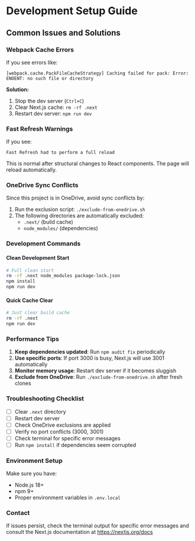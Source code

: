 # Development Setup Guide

## Common Issues and Solutions

### Webpack Cache Errors
If you see errors like:
```
[webpack.cache.PackFileCacheStrategy] Caching failed for pack: Error: ENOENT: no such file or directory
```

**Solution:**
1. Stop the dev server (`Ctrl+C`)
2. Clear Next.js cache: `rm -rf .next`
3. Restart dev server: `npm run dev`

### Fast Refresh Warnings
If you see:
```
Fast Refresh had to perform a full reload
```

This is normal after structural changes to React components. The page will reload automatically.

### OneDrive Sync Conflicts
Since this project is in OneDrive, avoid sync conflicts by:

1. Run the exclusion script: `./exclude-from-onedrive.sh`
2. The following directories are automatically excluded:
   - `.next/` (build cache)
   - `node_modules/` (dependencies)

### Development Commands

#### Clean Development Start
```bash
# Full clean start
rm -rf .next node_modules package-lock.json
npm install
npm run dev
```

#### Quick Cache Clear
```bash
# Just clear build cache
rm -rf .next
npm run dev
```

### Performance Tips

1. **Keep dependencies updated**: Run `npm audit fix` periodically
2. **Use specific ports**: If port 3000 is busy, Next.js will use 3001 automatically
3. **Monitor memory usage**: Restart dev server if it becomes sluggish
4. **Exclude from OneDrive**: Run `./exclude-from-onedrive.sh` after fresh clones

### Troubleshooting Checklist

- [ ] Clear `.next` directory
- [ ] Restart dev server
- [ ] Check OneDrive exclusions are applied
- [ ] Verify no port conflicts (3000, 3001)
- [ ] Check terminal for specific error messages
- [ ] Run `npm install` if dependencies seem corrupted

### Environment Setup
Make sure you have:
- Node.js 18+ 
- npm 9+
- Proper environment variables in `.env.local`

### Contact
If issues persist, check the terminal output for specific error messages and consult the Next.js documentation at https://nextjs.org/docs